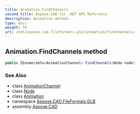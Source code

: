 ```yaml
---
title: Animation.FindChannels
second_title: Aspose.CAD for .NET API Reference
description: Animation method. 
type: docs
weight: 70
url: /net/aspose.cad.fileformats.glb/animation/findchannels/
---
```

## Animation.FindChannels method

```csharp
public IEnumerable<AnimationChannel> FindChannels(Node node)
```

### See Also

* class [AnimationChannel](../../animationchannel/)
* class [Node](../../node/)
* class [Animation](../)
* namespace [Aspose.CAD.FileFormats.GLB](../../animation/)
* assembly [Aspose.CAD](../../../)


